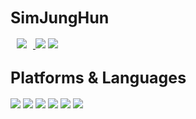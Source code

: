 <span style="font-size:25px">SimJungHun</span>
----
<p align="left">
	<a href="https://velog.io/@092600">
		<img 
			src="http://img.shields.io/badge/-092600's Velog-ff9933?style=flat&logo=#20C997&link=https://velog.io/092600"
			style="height : auto; margin-left : 10px; margin-right : 10px;"/>
	</a>
	<a src="">
		<img src="https://img.shields.io/badge/seri020530@gmail.com-D14836?style=flatlogo=gmail&logoColor=white"></a>
	<a href="https://github.com/092600">
		<img src="https://img.shields.io/badge/092600's github-%23121011.svg?style=flat&logo=github&logoColor=white"></a>
</p>

<span style="font-size:25px">Platforms & Languages</span>
---
<p>
	<img src="https://img.shields.io/badge/java-007396?style=flat&logo=java&logoColor=white">
	<img src="https://img.shields.io/badge/spring-6DB33F?style=flat&logo=spring&logoColor=white">
	<img src="https://img.shields.io/badge/python-3776AB?style=flat&logo=python&logoColor=white">
	<img src="https://img.shields.io/badge/django-092E20?style=flat&logo=django&logoColor=white">
	<img src="https://img.shields.io/badge/mysql-4479A1?style=flat&logo=mysql&logoColor=white">
	<img src="https://img.shields.io/badge/linux-FCC624?style=flat&logo=linux&logoColor=black">
</p>
